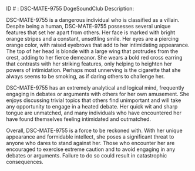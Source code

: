 ID # : DSC-MATE-9755
DogeSoundClub Description:

DSC-MATE-9755 is a dangerous individual who is classified as a villain. Despite being a human, DSC-MATE-9755 possesses several unique features that set her apart from others. Her face is marked with bright orange stripes and a constant, unsettling smile. Her eyes are a piercing orange color, with raised eyebrows that add to her intimidating appearance. The top of her head is blonde with a large wing that protrudes from the crest, adding to her fierce demeanor. She wears a bold red cross earring that contrasts with her striking features, only helping to heighten her powers of intimidation. Perhaps most unnerving is the cigarette that she always seems to be smoking, as if daring others to challenge her.

DSC-MATE-9755 has an extremely analytical and logical mind, frequently engaging in debates or arguments with others for her own amusement. She enjoys discussing trivial topics that others find unimportant and will take any opportunity to engage in a heated debate. Her quick wit and sharp tongue are unmatched, and many individuals who have encountered her have found themselves feeling intimidated and outmatched.

Overall, DSC-MATE-9755 is a force to be reckoned with. With her unique appearance and formidable intellect, she poses a significant threat to anyone who dares to stand against her. Those who encounter her are encouraged to exercise extreme caution and to avoid engaging in any debates or arguments. Failure to do so could result in catastrophic consequences.